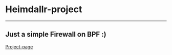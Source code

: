 # Heimdallr-project
---
Just a simple Firewall on BPF :)
---
[Project-page](https://www.notion.so/Heimdallr-project-7307e47c13cd47a785983d0ca4843f4a)
